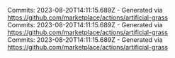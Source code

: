 Commits: 2023-08-20T14:11:15.689Z - Generated via https://github.com/marketplace/actions/artificial-grass
<br>
Commits: 2023-08-20T14:11:15.689Z - Generated via https://github.com/marketplace/actions/artificial-grass
<br>
Commits: 2023-08-20T14:11:15.689Z - Generated via https://github.com/marketplace/actions/artificial-grass
<br>
